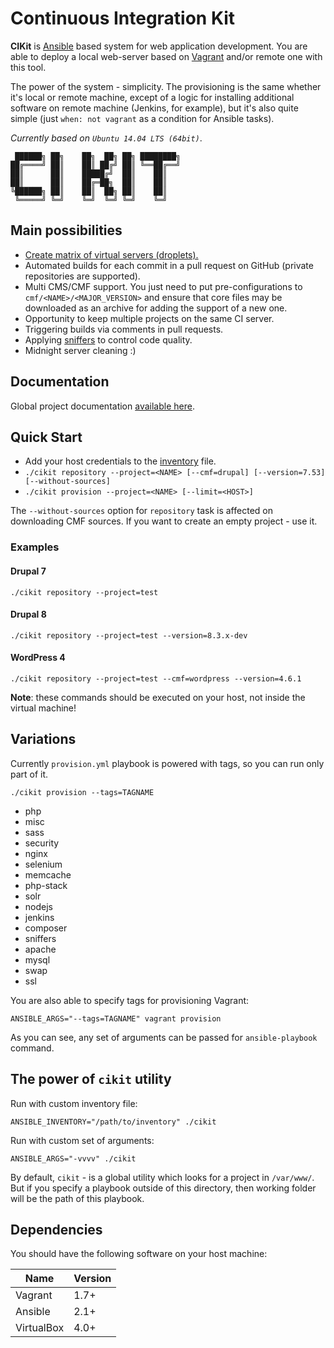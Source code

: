 # Continuous Integration Kit

**CIKit** is [Ansible](https://github.com/ansible/ansible) based system for web application development. You are able to deploy a local web-server based on [Vagrant](https://github.com/mitchellh/vagrant) and/or remote one with this tool.

The power of the system - simplicity. The provisioning is the same whether it's local or remote machine, except of a logic for installing additional software on remote machine (Jenkins, for example), but it's also quite simple (just `when: not vagrant` as a condition for Ansible tasks).

*Currently based on `Ubuntu 14.04 LTS (64bit)`*.

```ascii
 ██████╗ ██╗    ██╗  ██╗ ██╗ ████████╗
██╔════╝ ██║    ██║ ██╔╝ ██║ ╚══██╔══╝
██║      ██║    █████╔╝  ██║    ██║   
██║      ██║    ██╔═██╗  ██║    ██║   
╚██████╗ ██║    ██║  ██╗ ██║    ██║   
 ╚═════╝ ╚═╝    ╚═╝  ╚═╝ ╚═╝    ╚═╝   
```

## Main possibilities

- [Create matrix of virtual servers (droplets).](matrix)
- Automated builds for each commit in a pull request on GitHub (private repositories are supported).
- Multi CMS/CMF support. You just need to put pre-configurations to `cmf/<NAME>/<MAJOR_VERSION>` and ensure that core files may be downloaded as an archive for adding the support of a new one.
- Opportunity to keep multiple projects on the same CI server.
- Triggering builds via comments in pull requests.
- Applying [sniffers](docs/project/sniffers) to control code quality.
- Midnight server cleaning :)

## Documentation

Global project documentation [available here](docs).

## Quick Start

- Add your host credentials to the [inventory](docs/ansible/inventory) file.
- `./cikit repository --project=<NAME> [--cmf=drupal] [--version=7.53] [--without-sources]`
- `./cikit provision --project=<NAME> [--limit=<HOST>]`

The `--without-sources` option for `repository` task is affected on downloading CMF sources. If you want to create an empty project - use it.

### Examples

#### Drupal 7

```shell
./cikit repository --project=test
```

#### Drupal 8

```shell
./cikit repository --project=test --version=8.3.x-dev
```

#### WordPress 4

```shell
./cikit repository --project=test --cmf=wordpress --version=4.6.1
```

**Note**: these commands should be executed on your host, not inside the virtual machine!

## Variations

Currently `provision.yml` playbook is powered with tags, so you can run only part of it.

```shell
./cikit provision --tags=TAGNAME
```

- php
- misc
- sass
- security
- nginx
- selenium
- memcache
- php-stack
- solr
- nodejs
- jenkins
- composer
- sniffers
- apache
- mysql
- swap
- ssl

You are also able to specify tags for provisioning Vagrant:

```shell
ANSIBLE_ARGS="--tags=TAGNAME" vagrant provision
```

As you can see, any set of arguments can be passed for `ansible-playbook` command.

## The power of `cikit` utility

Run with custom inventory file:

```shell
ANSIBLE_INVENTORY="/path/to/inventory" ./cikit
```

Run with custom set of arguments:

```shell
ANSIBLE_ARGS="-vvvv" ./cikit
```

By default, `cikit` - is a global utility which looks for a project in `/var/www/`. But if you specify a playbook outside of this directory, then working folder will be the path of this playbook.

## Dependencies

You should have the following software on your host machine:

| Name        | Version |
| ----------- | ------- |
| Vagrant     | 1.7+    |
| Ansible     | 2.1+    |
| VirtualBox  | 4.0+    |
